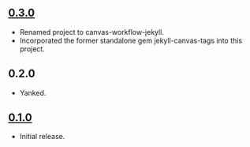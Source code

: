 ## [0.3.0](https://github.com/jiverson002/canvas-workflow-jekyll/releases/tag/0.3.0)
* Renamed project to canvas-workflow-jekyll.
* Incorporated the former standalone gem jekyll-canvas-tags into this project.

## 0.2.0
* Yanked.

## [0.1.0](https://github.com/jiverson002/canvas-workflow-jekyll/releases/tag/0.1.0)
* Initial release.
